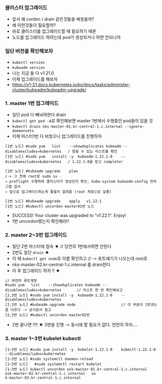 ### 클러스터 업그레이드
- 앞서 왜 cordon / drain 같은것들을 배웠을까?
- 왜 이런것들이 필요할까?
- 바로 클러스터를 업그레이드할 때 필요하기 때문
- 노드를 업그레이드 하려는데 pod가 생성되거나 하면 안되니까 



### 일단 버전을 확인해보자
- `kubectl version`
- `kubeadm version`
- 나는 지금 둘 다 v1.21.0
- 이제 업그레이드를 해보자
- https://v1-21.docs.kubernetes.io/ko/docs/tasks/administer-cluster/kubeadm/kubeadm-upgrade/



### 1. master 1번 업그레이드
- 일단 pod 다 빼놔야한다 drain 
- `kubectl get pod -A`로 확인해보면 master 1번에서 수행중인 pod들이 있을 것 
- `kubectl drain nks-master-01.kr-central-1.c.internal --ignore-daemonsets`
- 이제 마스터1번 다 비웠으니 업그레이드를 진행하자
```
[1번 노드] #sudo yum	list	--showduplicates kubeadm --disableexcludes=kubernetes   / 받을 수 있는 리스트를 확인
[1번 노드] #sudo yum	install	-y	kubeadm-1.22.1-0	--disableexcludes=kubernetes   / 1.22.1-0을 받고 complete!

[1번 노드] #kubeadm upgrade	plan	                                              /-> 그 전에 root로 sudo su -
→ preflight 수행하여 클러스터가 정상인지 확인, kube-system kubeadm-config 컨피그맵 검사
→ 앞으로 업그레이드하는게 좋을지 알려줌 (root 계정으로 실행)

[1번 노드] #kubeadm upgrade	apply	v1.22.1
[1번 노드] #kubectl uncordon master01번 노드
```
- SUCCESS! Your cluster was upgraded to "v1.22.1". Enjoy!
- 1번 uncordon했는지 확인해라!!

### 2. master 2~3번 업그레이드
- 일단 2번 마스터에 접속 ★ // 당연히 1번에서하면 안된다
- 2번도 일단 `drain` ★
- 이 때 `kubectl get node`로 이름 확인하고 // -> 포트얘기가 나오는데 root로 
- nks-master-02.kr-central-1.c.internal 를 drain한다
- 이 후 업그레이드 하자 !! ★


```
// 여전히 루트계정 
#sudo yum	list	--showduplicates kubeadm --disableexcludes=kubernetes       // 리스트 한 번 확인해보고
[2,3번 노드] #sudo yum	install	-y	kubeadm-1.22.1-0	--disableexcludes=kubernetes
[2,3번 노드] #kubeadm upgrade node                     // 이 부분이 1번과는 좀 다르다 -> 공식문서 참고
[2,3번 노드] #kubectl uncordon master02번
```
- 2번 끝나면 !!!! ★ 3번을 진행 -> 동시에 할 필요가 없다. 천천히 하자.... 

### 3. master 1~3번 kubelet kubectl 
```
[1~3번 노드] #sudo yum	install	-y	kubelet-1.22.1-0	kubectl-1.22.1-0	--disableexcludes=kubernetes
[1~3번 노드] #sudo systemctl daemon-reload	
[1~3번 노드]	#sudo systemctl restart	kubelet
[1~3번 노드] kubectl uncordon osk-master-01.kr-central-1.c.internal	osk-master-02.kr-central-1.c.internal	os
k-master-03.kr-central-1.c.internal
```













